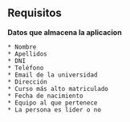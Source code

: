 ## Requisitos  

**Datos que almacena la aplicacion**  

	* Nombre
	* Apellidos
	* DNI
	* Teléfono
	* Email de la universidad
	* Dirección
	* Curso más alto matriculado
	* Fecha de nacimiento
	* Equipo al que pertenece
	* La persona es lider o no
